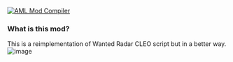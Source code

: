 [![AML Mod Compiler](https://github.com/AndroidModLoader/GTA_WantedRadar/actions/workflows/main.yml/badge.svg?branch=main)](https://github.com/AndroidModLoader/GTA_WantedRadar/actions/workflows/main.yml)

### What is this mod?

This is a reimplementation of Wanted Radar CLEO script but in a better way.
![image](https://github.com/AndroidModLoader/GTA_WantedRadar/assets/8864329/a69e690c-426a-411b-9c00-49605265c9b5)
